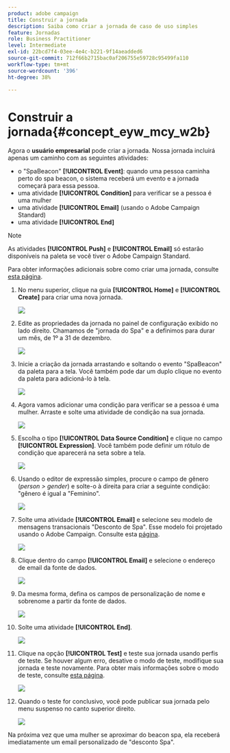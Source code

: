 ```yaml
---
product: adobe campaign
title: Construir a jornada
description: Saiba como criar a jornada de caso de uso simples
feature: Jornadas
role: Business Practitioner
level: Intermediate
exl-id: 22bcd7f4-03ee-4e4c-b221-9f14aeadded6
source-git-commit: 712f66b2715bac0af206755e59728c95499fa110
workflow-type: tm+mt
source-wordcount: '396'
ht-degree: 38%

---
```


# Construir a jornada{#concept_eyw_mcy_w2b}

Agora o **usuário empresarial** pode criar a jornada. Nossa jornada incluirá apenas um caminho com as seguintes atividades:

* o &quot;SpaBeacon&quot; **[!UICONTROL Event]**: quando uma pessoa caminha perto do spa beacon, o sistema receberá um evento e a jornada começará para essa pessoa.
* uma atividade **[!UICONTROL Condition]** para verificar se a pessoa é uma mulher
* uma atividade **[!UICONTROL Email]** (usando o Adobe Campaign Standard)
* uma atividade **[!UICONTROL End]**

>[!NOTE]
>
>As atividades **[!UICONTROL Push]** e **[!UICONTROL Email]** só estarão disponíveis na paleta se você tiver o Adobe Campaign Standard.

Para obter informações adicionais sobre como criar uma jornada, consulte [esta página](../building-journeys/journey.md).

1. No menu superior, clique na guia **[!UICONTROL Home]** e **[!UICONTROL Create]** para criar uma nova jornada.

   ![](../assets/journey31.png)

1. Edite as propriedades da jornada no painel de configuração exibido no lado direito. Chamamos de &quot;jornada do Spa&quot; e a definimos para durar um mês, de 1º a 31 de dezembro.

   ![](../assets/journeyuc1_8.png)

1. Inicie a criação da jornada arrastando e soltando o evento &quot;SpaBeacon&quot; da paleta para a tela. Você também pode dar um duplo clique no evento da paleta para adicioná-lo à tela.

   ![](../assets/journeyuc1_9.png)

1. Agora vamos adicionar uma condição para verificar se a pessoa é uma mulher. Arraste e solte uma atividade de condição na sua jornada.

   ![](../assets/journeyuc1_10.png)

1. Escolha o tipo **[!UICONTROL Data Source Condition]** e clique no campo **[!UICONTROL Expression]**. Você também pode definir um rótulo de condição que aparecerá na seta sobre a tela.

   ![](../assets/journeyuc1_11.png)

1. Usando o editor de expressão simples, procure o campo de gênero (_person > gender_) e solte-o à direita para criar a seguinte condição: &quot;gênero é igual a &quot;Feminino&quot;.

   ![](../assets/journeyuc1_12.png)

1. Solte uma atividade **[!UICONTROL Email]** e selecione seu modelo de mensagens transacionais &quot;Desconto de Spa&quot;. Esse modelo foi projetado usando o Adobe Campaign. Consulte esta [página](https://docs.adobe.com/content/help/pt-BR/campaign-standard/using/communication-channels/transactional-messaging/about-transactional-messaging.html).

   ![](../assets/journeyuc1_13.png)

1. Clique dentro do campo **[!UICONTROL Email]** e selecione o endereço de email da fonte de dados.

   ![](../assets/journeyuc1_14.png)

1. Da mesma forma, defina os campos de personalização de nome e sobrenome a partir da fonte de dados.

   ![](../assets/journeyuc1_15.png)

1. Solte uma atividade **[!UICONTROL End]**.

   ![](../assets/journeyuc1_17.png)

1. Clique na opção **[!UICONTROL Test]** e teste sua jornada usando perfis de teste. Se houver algum erro, desative o modo de teste, modifique sua jornada e teste novamente. Para obter mais informações sobre o modo de teste, consulte [esta página](../building-journeys/testing-the-journey.md).

   ![](../assets/journeyuc1_18bis.png)

1. Quando o teste for conclusivo, você pode publicar sua jornada pelo menu suspenso no canto superior direito.

   ![](../assets/journeyuc1_18.png)

Na próxima vez que uma mulher se aproximar do beacon spa, ela receberá imediatamente um email personalizado de &quot;desconto Spa&quot;.
